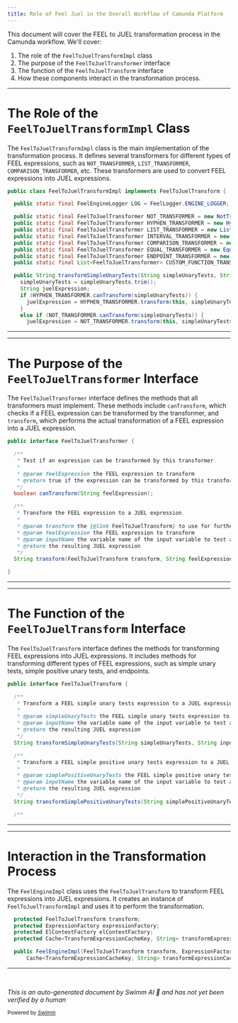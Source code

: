 ```yaml
---
title: Role of Feel Juel in the Overall Workflow of Camunda Platform
---
```

This document will cover the FEEL to JUEL transformation process in the Camunda workflow. We'll cover:

1. The role of the `FeelToJuelTransformImpl` class
2. The purpose of the `FeelToJuelTransformer` interface
3. The function of the `FeelToJuelTransform` interface
4. How these components interact in the transformation process.

<SwmSnippet path="/engine-dmn/feel-juel/src/main/java/org/camunda/bpm/dmn/feel/impl/juel/transform/FeelToJuelTransformImpl.java" line="25">

---

# The Role of the `FeelToJuelTransformImpl` Class

The `FeelToJuelTransformImpl` class is the main implementation of the transformation process. It defines several transformers for different types of FEEL expressions, such as `NOT_TRANSFORMER`, `LIST_TRANSFORMER`, `COMPARISON_TRANSFORMER`, etc. These transformers are used to convert FEEL expressions into JUEL expressions.

```java
public class FeelToJuelTransformImpl implements FeelToJuelTransform {

  public static final FeelEngineLogger LOG = FeelLogger.ENGINE_LOGGER;

  public static final FeelToJuelTransformer NOT_TRANSFORMER = new NotTransformer();
  public static final FeelToJuelTransformer HYPHEN_TRANSFORMER = new HyphenTransformer();
  public static final FeelToJuelTransformer LIST_TRANSFORMER = new ListTransformer();
  public static final FeelToJuelTransformer INTERVAL_TRANSFORMER = new IntervalTransformer();
  public static final FeelToJuelTransformer COMPARISON_TRANSFORMER = new ComparisonTransformer();
  public static final FeelToJuelTransformer EQUAL_TRANSFORMER = new EqualTransformer();
  public static final FeelToJuelTransformer ENDPOINT_TRANSFORMER = new EndpointTransformer();
  public static final List<FeelToJuelTransformer> CUSTOM_FUNCTION_TRANSFORMERS = new ArrayList<FeelToJuelTransformer>();

  public String transformSimpleUnaryTests(String simpleUnaryTests, String inputName) {
    simpleUnaryTests = simpleUnaryTests.trim();
    String juelExpression;
    if (HYPHEN_TRANSFORMER.canTransform(simpleUnaryTests)) {
      juelExpression = HYPHEN_TRANSFORMER.transform(this, simpleUnaryTests, inputName);
    }
    else if (NOT_TRANSFORMER.canTransform(simpleUnaryTests)) {
      juelExpression = NOT_TRANSFORMER.transform(this, simpleUnaryTests, inputName);
```

---

</SwmSnippet>

<SwmSnippet path="/engine-dmn/feel-juel/src/main/java/org/camunda/bpm/dmn/feel/impl/juel/transform/FeelToJuelTransformer.java" line="19">

---

# The Purpose of the `FeelToJuelTransformer` Interface

The `FeelToJuelTransformer` interface defines the methods that all transformers must implement. These methods include `canTransform`, which checks if a FEEL expression can be transformed by the transformer, and `transform`, which performs the actual transformation of a FEEL expression into a JUEL expression.

```java
public interface FeelToJuelTransformer {

  /**
   * Test if an expression can be transformed by this transformer.
   *
   * @param feelExpression the FEEL expression to transform
   * @return true if the expression can be transformed by this transformer, false otherwise
   */
  boolean canTransform(String feelExpression);

  /**
   * Transform the FEEL expression to a JUEL expression.
   *
   * @param transform the {@link FeelToJuelTransform} to use for further transforms
   * @param feelExpression the FEEL expression to transform
   * @param inputName the variable name of the input variable to test against
   * @return the resulting JUEL expression
   */
  String transform(FeelToJuelTransform transform, String feelExpression, String inputName);

}
```

---

</SwmSnippet>

<SwmSnippet path="/engine-dmn/feel-juel/src/main/java/org/camunda/bpm/dmn/feel/impl/juel/transform/FeelToJuelTransform.java" line="19">

---

# The Function of the `FeelToJuelTransform` Interface

The `FeelToJuelTransform` interface defines the methods for transforming FEEL expressions into JUEL expressions. It includes methods for transforming different types of FEEL expressions, such as simple unary tests, simple positive unary tests, and endpoints.

```java
public interface FeelToJuelTransform {

  /**
   * Transform a FEEL simple unary tests expression to a JUEL expression.
   *
   * @param simpleUnaryTests the FEEL simple unary tests expression to transform
   * @param inputName the variable name of the input variable to test against
   * @return the resulting JUEL expression
   */
  String transformSimpleUnaryTests(String simpleUnaryTests, String inputName);

  /**
   * Transform a FEEL simple positive unary tests expression to a JUEL expression.
   *
   * @param simplePositiveUnaryTests the FEEL simple positive unary tests expression to transform
   * @param inputName the variable name of the input variable to test against
   * @return the resulting JUEL expression
   */
  String transformSimplePositiveUnaryTests(String simplePositiveUnaryTests, String inputName);

  /**
```

---

</SwmSnippet>

<SwmSnippet path="/engine-dmn/feel-juel/src/main/java/org/camunda/bpm/dmn/feel/impl/juel/FeelEngineImpl.java" line="34">

---

# Interaction in the Transformation Process

The `FeelEngineImpl` class uses the `FeelToJuelTransform` to transform FEEL expressions into JUEL expressions. It creates an instance of `FeelToJuelTransformImpl` and uses it to perform the transformation.

```java
  protected FeelToJuelTransform transform;
  protected ExpressionFactory expressionFactory;
  protected ElContextFactory elContextFactory;
  protected Cache<TransformExpressionCacheKey, String> transformExpressionCache;

  public FeelEngineImpl(FeelToJuelTransform transform, ExpressionFactory expressionFactory, ElContextFactory elContextFactory,
      Cache<TransformExpressionCacheKey, String> transformExpressionCache) {
```

---

</SwmSnippet>

&nbsp;

*This is an auto-generated document by Swimm AI 🌊 and has not yet been verified by a human*

<SwmMeta version="3.0.0" repo-id="Z2l0aHViJTNBJTNBQ2l0aS1jYW11bmRhJTNBJTNBZ2lsYWRuYXZvdA==" repo-name="Citi-camunda" doc-type="follow-up"><sup>Powered by [Swimm](/)</sup></SwmMeta>
